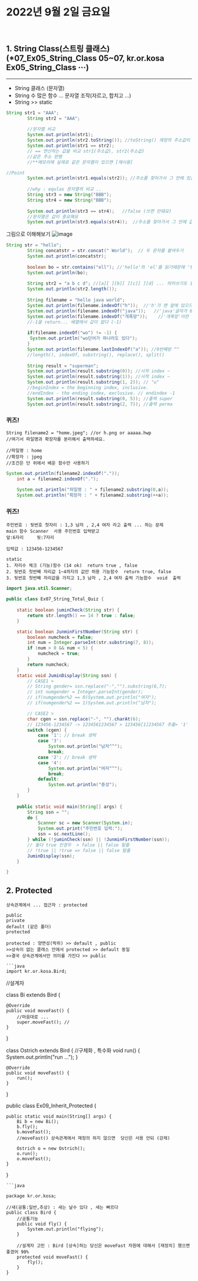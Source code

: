# 2022년 9월 2일  금요일
<br>


## 1. String Class(스트링 클래스)  (*07_Ex05_String_Class 05~07, kr.or.kosa  Ex05_String_Class ···)
---
- String 클래스 (문자열)
- String 수 많은 함수 ... 문자열 조작(자르고, 합치고 ...)
- String >> static 
```java
String str1 = "AAA";
		String str2 = "AAA";
	   
		//문자열 비교
		System.out.println(str1);
		System.out.println(str2.toString()); //toString() 재정의 주소값이 아니고 값이 나온다
		System.out.println(str1 == str2);
		// == 연산자는 값을 비교 str1(주소값), str2(주소값)
		//같은 주소 판명
		//**메모리에 실제로 같은 문자열이 있으면 [재사용]
```
```java
//Point
		System.out.println(str1.equals(str2)); //주소를 찾아가서 그 안에 있는 값을 비교
		
		//why : equlas 문자열의 비교 ..
		String str3 = new String("BBB");
		String str4 = new String("BBB");
		
		System.out.println(str3 == str4);	//false (쓰면 안돼요)
		//문자열은 값이 중요해요
		System.out.println(str3.equals(str4));	//주소를 찾아가서 그 안에 값을 비교   <- 제일중요
```
그림으로 이해해보기
![image](https://user-images.githubusercontent.com/92353613/188034327-4b9cf9a5-7e01-4769-9176-4f987906e0c4.png)

```java
String str = "hello";
		String concatstr = str.concat(" World");  // 두 문자를 붙여두기
		System.out.println(concatstr);
		
		boolean bo = str.contains("ell"); //'hello'의 'el'를 읽기때문에 'true' 값이 나옴
		System.out.println(bo);
		
		String str2 = "a b c d"; //[a][ ][b][ ][c][ ][d] ... 띄어쓰기도 읽기때문에 7이 나옴
		System.out.println(str2.length());
		
		String filename = "hello java world";
		System.out.println(filename.indexOf("h"));	//'h'가 맨 앞에 있으므로 0이 출력
		System.out.println(filename.indexOf("java"));	//'java'글자가 6번째에 있으므로 '6'출력
		System.out.println(filename.indexOf("개폭망"));	//'개폭망'이란 글자가 없으므로 '-1' 출력
		//-1을 return... 배열에서 값이 없다 (-1)
		
		if(filename.indexOf("wo") != -1) {
         System.out.println("wo단어가 하나라도 있다");
		}
		System.out.println(filename.lastIndexOf("a")); //9번째방 ^^
		//length(), indexOf, substring(), replace(), split()
      
		String result = "superman";
		System.out.println(result.substring(0)); //시작 index ~
		System.out.println(result.substring(1)); //시작 index ~
		System.out.println(result.substring(1, 2)); // "u"
		//beginIndex = the beginning index, inclusive.
		//endIndex - the ending index, exclusive. // endindex -1
		System.out.println(result.substring(0, 5)); //출력 super
		System.out.println(result.substring(2, 7)); //출력 perma
```

### 퀴즈!
    String filename2 = "home.jpeg"; //or h.png or aaaaa.hwp
    //여기서 파일명과 확장자를 분리해서 출력하세요.
    
    //파일명 : home
    //확장자 : jpeg
    //조건은 단 위에서 배운 함수만 사용하기

```java
System.out.println(filename2.indexOf("."));
    int a = filename2.indexOf(".");
    
    System.out.println("파일명 : " + filename2.substring(0,a));
    System.out.println("확장자 : " + filename2.substring(++a));
```
### 퀴즈!
    주민번호 : 뒷번호 첫자리 : 1,3 남자 , 2,4 여자 라고 출력 ... 하는 문제
    main 함수 Scanner  사용 주민번호 입력받고
    앞:6자리     뒷:7자리

    입력값 : 123456-1234567 

    static 
    1. 자리수 체크 (기능)함수 (14 ok)  return true , false 
    2. 뒷번호 첫번째 자리값 1~4까지의 값만 허용 기능함수  return true, false
    3. 뒷번호 첫번째 자리값을 가지고 1,3 남자 , 2,4 여자 출력 기능함수  void  출력

```java
import java.util.Scanner;

public class Ex07_String_Total_Quiz {
	
	static boolean juminCheck(String str) {
		return str.length() == 14 ? true : false;
	}

	static boolean JunminFirstNumber(String str) {
		boolean numcheck = false;
		int num = Integer.parseInt(str.substring(7, 8));
		if (num > 0 && num < 5) {
			numcheck = true;
		}
		return numcheck;
	}
	static void JuminDisplay(String ssn) {
		// CASE1 >
		// String gender= ssn.replace("-","").substring(6,7);
		// int numgender = Integer.parseInt(gender);
		// if(numgender%2 == 0)System.out.println("여자");
		// if(numgender%2 == 1)System.out.println("남자");

		// CASE2 >
		char cgen = ssn.replace("-", "").charAt(6);
		// 123456-1234567 -> 1234561234567 > 123456[1]234567 추출> '1'
		switch (cgen) {
			case '1': // break 생략
			case '3':
				System.out.println("남자^^");
				break;
			case '2': // break 생략
			case '4':
				System.out.println("여자^^");
				break;
			default:
				System.out.println("중성");
		}
	}
	
	public static void main(String[] args) {
		String ssn = "";
		do {
			Scanner sc = new Scanner(System.in);
			System.out.print("주민번호 입력:");
			ssn = sc.nextLine();
		} while (!juminCheck(ssn) || !JunminFirstNumber(ssn));
		// 둘다 true 인경우  > false || false 탈출
		// !true || !true => false || false 탈출
		JuminDisplay(ssn);
	}

}
```

## 2. Protected
    상속관계에서 ... 접근자 : protected

    public 
    private
    default (같은 폴더)
    protected

    protected : 양면성(박쥐) >> default , public 
    >>상속이 없는 클래스 안에서 protected >> default 동일 
    >>결국 상속관계에서만 의미를 가진다 >> public 

    ```java
    import kr.or.kosa.Bird;

//설계자 

class Bi extends Bird {
	
	@Override
	public void moveFast() {
		//마음대로 ...
		super.moveFast(); // 
	}
}

class Ostrich extends Bird {
	//구체화 , 특수화
	void run() {
		System.out.println("run ...");
	}
	
	@Override
	public void moveFast() {
		run();
	}
}

public class Ex09_Inherit_Protected {

	public static void main(String[] args) {
		Bi b = new Bi();
		b.fly();
		b.moveFast();
		//moveFast() 상속관계에서 재정의 하지 않으면  당신은 사용 안되 (강제)

		Ostrich o = new Ostrich();
		o.run();
		o.moveFast();
	}

}
```
```java

package kr.or.kosa;

//새(공통:일반,추상) : 새는 날수 있다 , 새는 빠르다 
public class Bird {
	//공통기능
	public void fly() {
		System.out.println("flying");
	}
	
	//설계자 고민 : Bird [상속]하는 당신은 moveFast 자원에 대해서 [재정의] 했으면 좋겠어 90%
	protected void moveFast() {
		fly();
	}
}
```